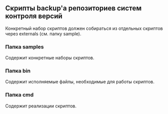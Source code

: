 ﻿
## Скрипты backup'a репозиториев систем контроля версий

Конкретный набор скриптов должен собираться из отдельных скриптов через externals (см. папку sample).

### Папка samples

Содержит конкретные наборы скриптов.

### Папка bin

Содержит исполняемые файлы, необходимые для работы скриптов.

### Папка cmd

Содержит реализации скриптов.

